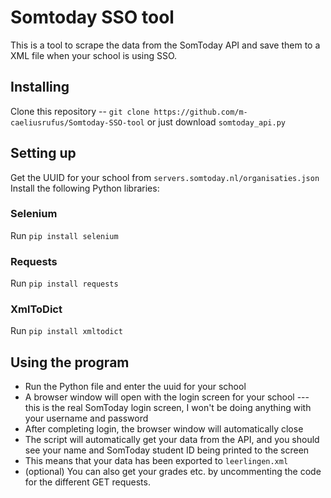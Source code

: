 # Somtoday SSO tool
This is a tool to scrape the data from the SomToday API and save them to a XML file when your school is using SSO.
## Installing
Clone this repository -- `git clone https://github.com/m-caeliusrufus/Somtoday-SSO-tool` or just download `somtoday_api.py`
## Setting up
Get the UUID for your school from `servers.somtoday.nl/organisaties.json`
Install the following Python libraries:
### Selenium
Run `pip install selenium`
### Requests
Run `pip install requests`
### XmlToDict
Run `pip install xmltodict`
## Using the program
- Run the Python file and enter the uuid for your school
- A browser window will open with the login screen for your school --- this is the real SomToday login screen, I won't be doing anything with your username and password
- After completing login, the browser window will automatically close
- The script will automatically get your data from the API, and you should see your name and SomToday student ID being printed to the screen
- This means that your data has been exported to `leerlingen.xml`
- (optional) You can also get your grades etc. by uncommenting the code for the different GET requests.
